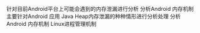 针对目前Android平台上可能会遇到的内存泄漏进行分析
分析Android 内存机制
主要针对Android 应用 Java Heap内存泄漏的种种情形进行分析处理
分析Android 内存机制
Linux进程管理机制